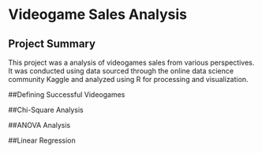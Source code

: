 # Videogame Sales Analysis


## Project Summary

This project was a analysis of videogames sales from various perspectives. It was conducted using data sourced through the online data science community Kaggle and analyzed using R for processing and visualization.  

##Defining Successful Videogames


##Chi-Square Analysis


##ANOVA Analysis


##Linear Regression


